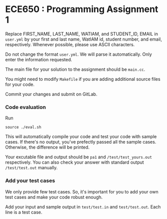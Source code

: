 # ECE650 : Programming Assignment 1

Replace FIRST_NAME, LAST_NAME, WATIAM, and STUDENT_ID, EMAIL in
`user.yml` by your first and last name, WatIAM id, student number, and
email, respectively. Whenever possible, please use ASCII characters.

Do not change the format `user.yml`. We will parse it
automatically. Only enter the information requested.

The main file for your solution to the assignment should be
`main.cc`.

You might need to modify `Makefile` if you are adding additional
source files for your code.

Commit your changes and submit on GitLab.

### Code evaluation

Run

```shell
source ./eval.sh
```

This will automatically compile your code and test your code with sample cases. If there's no output, you've prefectly passed all the sample cases. Otherwise, the difference will be printed.

Your excutable file and output should be `pa1` and `/test/test_yours.out` respectively. You can also check your answer with standard output `/test/test.out` manually.

### Add your test cases

We only provide few test cases. So, it's important for you to add your own test cases and make your code robust enough.

Add your input and sample output in `test/test.in` and `test/test.out`. Each line is a test case.
